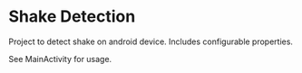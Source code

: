 # Shake Detection
Project to detect shake on android device. Includes configurable properties.

See MainActivity for usage.
